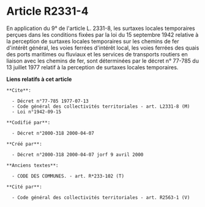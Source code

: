 # Article R2331-4

En application du 9° de l'article L. 2331-8, les surtaxes locales temporaires perçues dans les conditions fixées par la loi
du 15 septembre 1942 relative à la perception de surtaxes locales temporaires sur les chemins de fer d'intérêt général, les
voies ferrées d'intérêt local, les voies ferrées des quais des ports maritimes ou fluviaux et les services de transports
routiers en liaison avec les chemins de fer, sont déterminées par le décret n° 77-785 du 13 juillet 1977 relatif à la
perception de surtaxes locales temporaires.

**Liens relatifs à cet article**

	**Cite**:

	  - Décret n°77-785 1977-07-13
	  - Code général des collectivités territoriales - art. L2331-8 (M)
	  - Loi n°1942-09-15

	**Codifié par**:

	  - Décret n°2000-318 2000-04-07

	**Créé par**:

	  - Décret n°2000-318 2000-04-07 jorf 9 avril 2000

	**Anciens textes**:

	  - CODE DES COMMUNES. - art. R*233-102 (T)

	**Cité par**:

	  - Code général des collectivités territoriales - art. R2563-1 (V)
